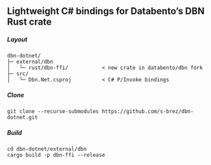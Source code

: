 ## Lightweight C# bindings for Databento’s DBN Rust crate


##### Layout
```text
dbn-dotnet/
├─ external/dbn
│   └─ rust/dbn-ffi/           < new crate in databento/dbn fork
├─ src/
│   └─ Dbn.Net.csproj          < C# P/Invoke bindings
```
 
##### Clone
```
git clone --recurse-submodules https://github.com/s-brez/dbn-dotnet.git
```

##### Build
```
cd dbn-dotnet/external/dbn
cargo build -p dbn-ffi --release
```
